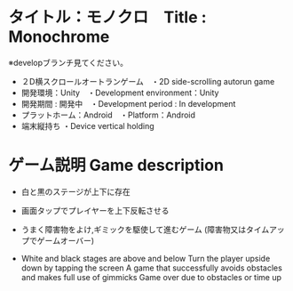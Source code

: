 # タイトル：モノクロ　Title : Monochrome

※developブランチ見てください。
* ２D横スクロールオートランゲーム　・2D side-scrolling autorun game
* 開発環境：Unity　・Development environment：Unity
* 開発期間 : 開発中　・Development period : In development
* プラットホーム：Android　・Platform：Android 
* 端末縦持ち ・Device vertical holding

# ゲーム説明 Game description
* 白と黒のステージが上下に存在
* 画面タップでプレイヤーを上下反転させる
* うまく障害物をよけ,ギミックを駆使して進むゲーム (障害物又はタイムアップでゲームオーバー)

* White and black stages are above and below
Turn the player upside down by tapping the screen
A game that successfully avoids obstacles and makes full use of gimmicks
Game over due to obstacles or time up
